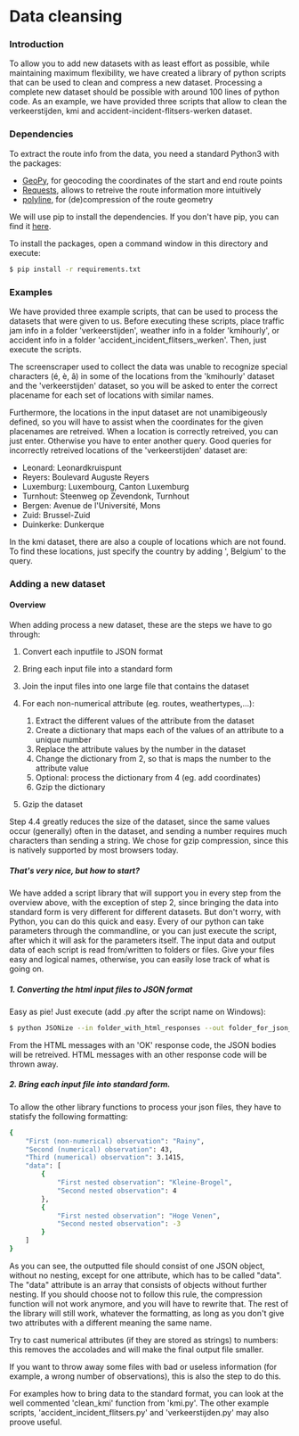 # Data cleansing

### Introduction
To allow you to add new datasets with as least effort as possible, while maintaining maximum flexibility, we have created a library of python scripts that can be used to clean and compress a new dataset. Processing a complete new dataset should be possible with around 100 lines of python code. As an example, we have provided three scripts that allow to clean the verkeerstijden, kmi and accident-incident-flitsers-werken dataset.

### Dependencies
To extract the route info from the data, you need a standard Python3 with the packages:
  - [GeoPy](https://geopy.readthedocs.org/en/1.9.1/]), for geocoding the coordinates of the start and end route points
  - [Requests](http://docs.python-requests.org/en/latest/), allows to retreive the route information more intuitively
  - [polyline](http://polyline.readthedocs.org/en/v1.1/), for (de)compression of the route geometry

We will use pip to install the dependencies. If you don't have pip, you can find it [here](https://pip.pypa.io/en/latest/installing.html).

To install the packages, open a command window in this directory and execute:
```sh
$ pip install -r requirements.txt
```

### Examples
We have provided three example scripts, that can be used to process the datasets that were given to us. Before executing these scripts, place traffic jam info in a folder 'verkeerstijden', weather info in a folder 'kmihourly', or accident info in a folder 'accident_incident_flitsers_werken'. Then, just execute the scripts.

The screenscraper used to collect the data was unable to recognize special characters (é, è, â) in some of the locations from the 'kmihourly' dataset and the 'verkeerstijden' dataset, so you will be asked to enter the correct placename for each set of locations with similar names.

Furthermore, the locations in the input dataset are not unamibigeously defined, so you will have to assist when the coordinates for the given placenames are retreived. When a location is correctly retreived, you can just enter. Otherwise you have to enter another query. Good queries for incorrectly retreived locations of the 'verkeerstijden' dataset are:
  - Leonard: Leonardkruispunt
  - Reyers: Boulevard Auguste Reyers
  - Luxemburg: Luxembourg, Canton Luxemburg
  - Turnhout: Steenweg op Zevendonk, Turnhout
  - Bergen: Avenue de l'Université, Mons
  - Zuid: Brussel-Zuid
  - Duinkerke: Dunkerque

In the kmi dataset, there are also a couple of locations which are not found. To find these locations, just specify the country by adding ', Belgium' to the query.

### Adding a new dataset
#### Overview
When adding process a new dataset, these are the steps we have to go through:
  1. Convert each inputfile to JSON format
  2. Bring each input file into a standard form
  3. Join the input files into one large file that contains the dataset
  4. For each non-numerical attribute (eg. routes, weathertypes,...):
  
     1. Extract the different values of the attribute from the dataset
     2. Create a dictionary that maps each of the values of an attribute to a unique number
     3. Replace the attribute values by the number in the dataset
     4. Change the dictionary from 2, so that is maps the number to the attribute value
     5. Optional: process the dictionary from 4 (eg. add coordinates)
     6. Gzip the dictionary
    
  5. Gzip the dataset

Step 4.4 greatly reduces the size of the dataset, since the same values occur (generally) often in the dataset, and sending a number requires much characters than sending a string. We chose for gzip compression, since this is natively supported by most browsers today.

##### That's very nice, but how to start?
We have added a script library that will support you in every step from the overview above, with the exception of step 2, since bringing the data into standard form is very different for different datasets. But don't worry, with Python, you can do this quick and easy. Every of our python can take parameters through the commandline, or you can just execute the script, after which it will ask for the
parameters itself. The input data and output data of each script is read from/written to folders or files. Give your files easy and logical names, otherwise, you can easily lose track of what is going on.

##### 1. Converting the html input files to JSON format
Easy as pie! Just execute (add .py after the script name on Windows):
```sh
$ python JSONize --in folder_with_html_responses --out folder_for_json_files
```
From the HTML messages with an 'OK' response code, the JSON bodies will be retreived. HTML messages with an other response code will be thrown away.
##### 2. Bring each input file into standard form.
To allow the other library functions to process your json files, they have to statisfy the following formatting:
```sh
{
    "First (non-numerical) observation": "Rainy",
    "Second (numerical) observation": 43,
    "Third (numerical) observation": 3.1415,
    "data": [
        {
            "First nested observation": "Kleine-Brogel",
            "Second nested observation": 4
        },
        {
            "First nested observation": "Hoge Venen",
            "Second nested observation": -3
        }
    ]
}
```
As you can see, the outputted file should consist of one JSON object, without no nesting, except for one attribute, which has to be called "data". The "data" attribute is an array that consists of objects without further nesting. If you should choose not to follow this rule, the compression function will not work anymore, and you will have to rewrite that. The rest of the library will still work, whatever the formatting, as long as you don't give two attributes with a different meaning the same name.

Try to cast numerical attributes (if they are stored as strings) to numbers: this removes the accolades and will make the final output file smaller.

If you want to throw away some files with bad or useless information (for example, a wrong number of observations), this is also the step to do this.

For examples how to bring data to the standard format, you can look at the well commented 'clean_kmi' function from 'kmi.py'. The other example scripts, 'accident_incident_flitsers.py' and 'verkeerstijden.py' may also proove useful.